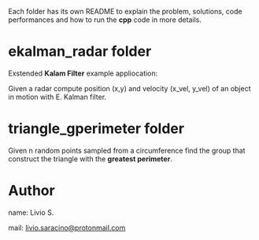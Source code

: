 
Each folder has its own README to explain the problem, solutions, code performances and how to run the **cpp** code in more details.

# ekalman_radar folder

Exstended **Kalam Filter** example appliocation:

Given a radar compute position (x,y) and velocity (x_vel, y_vel) of an object in motion with E. Kalman filter. 

# triangle_gperimeter folder

Given n random points sampled from a circumference find the group that construct the triangle with the **greatest perimeter**.

# Author
name: Livio S.

mail: livio.saracino@protonmail.com 


